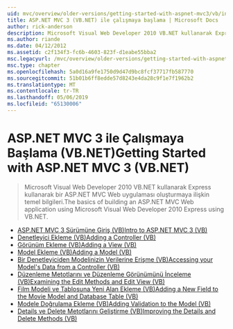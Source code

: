 ```yaml
---
uid: mvc/overview/older-versions/getting-started-with-aspnet-mvc3/vb/index
title: ASP.NET MVC 3 (VB.NET) ile çalışmaya başlama | Microsoft Docs
author: rick-anderson
description: Microsoft Visual Web Developer 2010 VB.NET kullanarak Express kullanarak bir ASP.NET MVC Web uygulaması oluşturmaya ilişkin temel bilgileri.
ms.author: riande
ms.date: 04/12/2012
ms.assetid: c2f134f3-fc6b-4603-823f-d1eabe55bba2
msc.legacyurl: /mvc/overview/older-versions/getting-started-with-aspnet-mvc3/vb
msc.type: chapter
ms.openlocfilehash: 5a0d16a9fe1750d9d47d9bc8fcf37717fb587770
ms.sourcegitcommit: 51b01b6ff8edde57d8243e4da28c9f1e7f1962b2
ms.translationtype: MT
ms.contentlocale: tr-TR
ms.lasthandoff: 05/06/2019
ms.locfileid: "65130006"
---
```

# <a name="getting-started-with-aspnet-mvc-3-vbnet"></a><span data-ttu-id="061b7-103">ASP.NET MVC 3 ile Çalışmaya Başlama (VB.NET)</span><span class="sxs-lookup"><span data-stu-id="061b7-103">Getting Started with ASP.NET MVC 3 (VB.NET)</span></span>

> <span data-ttu-id="061b7-104">Microsoft Visual Web Developer 2010 VB.NET kullanarak Express kullanarak bir ASP.NET MVC Web uygulaması oluşturmaya ilişkin temel bilgileri.</span><span class="sxs-lookup"><span data-stu-id="061b7-104">The basics of building an ASP.NET MVC Web application using Microsoft Visual Web Developer 2010 Express using VB.NET.</span></span>

- [<span data-ttu-id="061b7-105">ASP.NET MVC 3 Sürümüne Giriş (VB)</span><span class="sxs-lookup"><span data-stu-id="061b7-105">Intro to ASP.NET MVC 3 (VB)</span></span>](intro-to-aspnet-mvc-3.md)
- [<span data-ttu-id="061b7-106">Denetleyici Ekleme (VB)</span><span class="sxs-lookup"><span data-stu-id="061b7-106">Adding a Controller (VB)</span></span>](adding-a-controller.md)
- [<span data-ttu-id="061b7-107">Görünüm Ekleme (VB)</span><span class="sxs-lookup"><span data-stu-id="061b7-107">Adding a View (VB)</span></span>](adding-a-view.md)
- [<span data-ttu-id="061b7-108">Model Ekleme (VB)</span><span class="sxs-lookup"><span data-stu-id="061b7-108">Adding a Model (VB)</span></span>](adding-a-model.md)
- [<span data-ttu-id="061b7-109">Bir Denetleyiciden Modelinizin Verilerine Erişme (VB)</span><span class="sxs-lookup"><span data-stu-id="061b7-109">Accessing your Model's Data from a Controller (VB)</span></span>](accessing-your-models-data-from-a-controller.md)
- [<span data-ttu-id="061b7-110">Düzenleme Metotlarını ve Düzenleme Görünümünü İnceleme (VB)</span><span class="sxs-lookup"><span data-stu-id="061b7-110">Examining the Edit Methods and Edit View (VB)</span></span>](examining-the-edit-methods-and-edit-view.md)
- [<span data-ttu-id="061b7-111">Film Modeli ve Tablosuna Yeni Alan Ekleme (VB)</span><span class="sxs-lookup"><span data-stu-id="061b7-111">Adding a New Field to the Movie Model and Database Table (VB)</span></span>](adding-a-new-field.md)
- [<span data-ttu-id="061b7-112">Modele Doğrulama Ekleme (VB)</span><span class="sxs-lookup"><span data-stu-id="061b7-112">Adding Validation to the Model (VB)</span></span>](adding-validation-to-the-model.md)
- [<span data-ttu-id="061b7-113">Details ve Delete Metotlarını Geliştirme (VB)</span><span class="sxs-lookup"><span data-stu-id="061b7-113">Improving the Details and Delete Methods (VB)</span></span>](improving-the-details-and-delete-methods.md)
